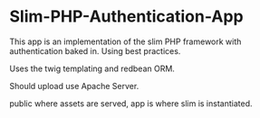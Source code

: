 Slim-PHP-Authentication-App
===========================

This app is an implementation of the slim PHP framework with authentication baked in. Using best practices.

Uses the twig templating and redbean ORM.

Should upload use Apache Server.

public where assets are served, app is where slim is instantiated.
